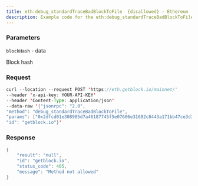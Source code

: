 ```yaml
---
title: eth:debug_standardTraceBadBlockToFile  {disallowed} - Ethereum
description: Example code for the eth:debug_standardTraceBadBlockToFile  {disallowed} json-rpc method. Сomplete guide on how to use eth:debug_standardTraceBadBlockToFile  {disallowed} json-rpc in GetBlock.io Web3 documentation.
---
```


### Parameters


`blockHash` - data

Block hash

### Request

``` java
curl --location --request POST 'https://eth.getblock.io/mainnet/' 
--header 'x-api-key: YOUR-API-KEY' 
--header 'Content-Type: application/json' 
--data-raw '{"jsonrpc": "2.0",
"method": "debug_standardTraceBadBlockToFile",
"params": ["0x2dfcd01e308905d7a46187745f5e07606e31682c8443a171bb47ce3d399b5049"],
"id": "getblock.io"}'
```

###  Response

``` java
{
    "result": "null",
    "id": "getblock.io",
    "status_code": 405,
    "message": "Method not allowed"
}
```

